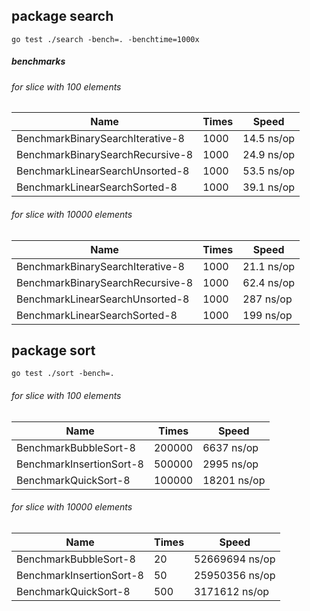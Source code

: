 ## package search
```
go test ./search -bench=. -benchtime=1000x
```

##### benchmarks

###### for slice with 100 elements

| Name                             | Times     | Speed       |
|----------------------------------|-----------|-------------|
| BenchmarkBinarySearchIterative-8 |   1000    |  14.5 ns/op |
| BenchmarkBinarySearchRecursive-8 |   1000    |  24.9 ns/op |
| BenchmarkLinearSearchUnsorted-8  |   1000    |  53.5 ns/op |
| BenchmarkLinearSearchSorted-8    |   1000    |  39.1 ns/op |


###### for slice with 10000 elements

| Name                             | Times     | Speed       |
|----------------------------------|-----------|-------------|
| BenchmarkBinarySearchIterative-8 |   1000    |  21.1 ns/op |
| BenchmarkBinarySearchRecursive-8 |   1000    |  62.4 ns/op |
| BenchmarkLinearSearchUnsorted-8  |   1000    |  287 ns/op  |
| BenchmarkLinearSearchSorted-8    |   1000    |  199 ns/op  |
        


## package sort         
```
go test ./sort -bench=.
```

###### for slice with 100 elements

| Name                             | Times     | Speed        |
|----------------------------------|-----------|--------------|
| BenchmarkBubbleSort-8            |  200000   |  6637 ns/op  |
| BenchmarkInsertionSort-8         |  500000   |  2995 ns/op  |
| BenchmarkQuickSort-8             |  100000   |  18201 ns/op |


###### for slice with 10000 elements

| Name                             | Times     | Speed          |
|----------------------------------|-----------|----------------|
| BenchmarkBubbleSort-8            |   20      | 52669694 ns/op |
| BenchmarkInsertionSort-8         |   50      | 25950356 ns/op |
| BenchmarkQuickSort-8             |   500     | 3171612 ns/op  |